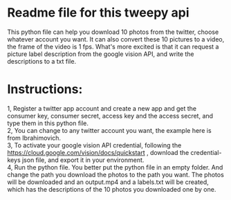 Readme file for this tweepy api
===============================
This python file can help you download 10 photos from the twitter, choose whatever account you want.
It can also convert these 10 pictures to a video, the frame of the video is 1 fps.
What's more excited is that it can request a picture label description from the google vision API, and write the descriptions 
to a txt file.

Instructions:
============
1, Register a twitter app account and create a new app and get the consumer key, consumer secret, access key and the access
secret, and type them in this python file.<br>
2, You can change to any twitter account you want, the example here is from Ibrahimovich.<br>
3, To activate your google vision API credential, following the https://cloud.google.com/vision/docs/quickstart , download the
credential-keys json file, and export it in your environment.<br>
4, Run the python file. You better put the python file in an empty folder. And change the path you download the photos to the
path you want. The photos will be downloaded and an output.mp4 and a labels.txt will be created, which has the descriptions of
the 10 photos you downloaded one by one.<br>

